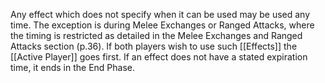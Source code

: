 Any effect which does not specify when it can be used may be used any time.
The exception is during Melee Exchanges or Ranged Attacks, where the timing is restricted as detailed in the Melee Exchanges and Ranged Attacks section (p.36).
If both players wish to use such [[Effects]] the [[Active Player]] goes first.
If an effect does not have a stated expiration time, it ends in the End Phase.